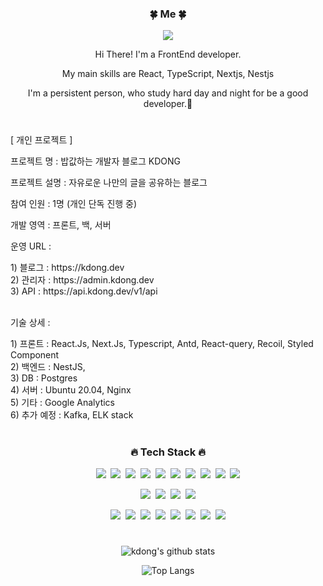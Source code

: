 <div align="center">
<h3>🍀 Me 🍀</h3>
<p><a href="https://kdong.dev/" target="_blank"><img src="https://img.shields.io/badge/BLOG-EA4AAA?style=flat&logo=GitHub Sponsors&logoColor=white"/></a></p>
<p>Hi There! I'm a FrontEnd developer.</p>
<p> My main skills are React, TypeScript, Nextjs, Nestjs</p>
<p>I'm a persistent person, who study hard day and night for be a good developer.🥰</p>

#

<div align="left">
<p>[ 개인 프로젝트 ]</p> 
<p>프로젝트 명 : 밥값하는 개발자 블로그 KDONG</p>
<p>프로젝트 설명 : 자유로운 나만의 글을 공유하는 블로그</p>
<p>참여 인원 : 1명 (개인 단독 진행 중)</p>
<p>개발 영역 : 프론트, 백, 서버</p>
<p>운영 URL :  </p>
1) 블로그 : https://kdong.dev <br />
2) 관리자 : https://admin.kdong.dev <br />
3) API : https://api.kdong.dev/v1/api <br /><br />
<p>기술 상세 : </p>
 1) 프론트 : React.Js, Next.Js, Typescript, Antd, React-query, Recoil, Styled Component <br />
 2) 백엔드 : NestJS, <br />
 3) DB : Postgres<br />
 4) 서버 : Ubuntu 20.04, Nginx<br />
 5) 기타 : Google Analytics<br />
 6) 추가 예정 : Kafka, ELK stack<br />
</div>

#

<h3>🔥 Tech Stack 🔥</h3>
<p><img src="https://img.shields.io/badge/HTML5-E34F26?style=flat&logo=html5&logoColor=white"/>&nbsp;&nbsp;<img src="https://img.shields.io/badge/CSS3-1572B6?style=flat&logo=css3&logoColor=white"/>&nbsp;&nbsp;<img src="https://img.shields.io/badge/Scss-green?style=flat&logo=Sass&logoColor=CC6699"/>&nbsp;&nbsp;<img src="https://img.shields.io/badge/JavaScript-gray?style=flat&logo=JavaScript&logoColor=F7DF1E"/>&nbsp;&nbsp;<img src="https://img.shields.io/badge/React-white?style=flat&logo=React&logoColor=61DAFB"/>&nbsp;&nbsp;<img src="https://img.shields.io/badge/TypeScript-3178C6?style=flat&logo=TypeScript&logoColor=white"/>&nbsp;&nbsp;<img src="https://img.shields.io/badge/Next.js-f1d8d9?style=flat&logo=Next.js&logoColor=02343F"/>&nbsp;&nbsp;<img src="https://img.shields.io/badge/Redux-pink?style=flat&logo=Redux&logoColor=764ABC"/>&nbsp;&nbsp;<img src="https://img.shields.io/badge/ReduxSaga-white?style=flat&logo=ReduxSaga&logoColor=white"/>&nbsp;&nbsp;<img src="https://img.shields.io/badge/ReduxToolkit-07553B?style=flat&logo=ReduxToolkit&logoColor=07553B"/></p>

<p><img src="https://img.shields.io/badge/Node.js-c2c5c5?style=flat&logo=Node.js&logoColor=339933"/>&nbsp;&nbsp;<img src="https://img.shields.io/badge/Nest.js-white?style=flat&logo=Nest.js&logoColor=F5D042"/>&nbsp;&nbsp;<img src="https://img.shields.io/badge/Mui-white?style=flat&logo=Mui&logoColor=1677FF"/>&nbsp;&nbsp;<img src="https://img.shields.io/badge/AntDesign-white?style=flat&logo=AntDesign&logoColor=1677FF"/></p>

<p><img src="https://img.shields.io/badge/Notion-b4f5bd?style=flat&logo=Notion&logoColor=black"/>&nbsp;&nbsp;<img src="https://img.shields.io/badge/Slack-white?style=flat&logo=Slack&logoColor=F05032"/>&nbsp;&nbsp;<img src="https://img.shields.io/badge/Discord-DA5A2A?style=flat&logo=Discord&logoColor=#DA5A2A"/>&nbsp;&nbsp;<img src="https://img.shields.io/badge/GitHub-gray?style=flat&logo=GitHub&logoColor=black"/>&nbsp;&nbsp;<img src="https://img.shields.io/badge/Git-blue?style=flat&logo=Git&logoColor=F05032"/>&nbsp;&nbsp;<img src="https://img.shields.io/badge/Bitbucket-white?style=flat&logo=Bitbucket&logoColor=0052CC"/>&nbsp;&nbsp;<img src="https://img.shields.io/badge/Confluence-gray?style=flat&logo=Confluence&logoColor=172B4D"/>&nbsp;&nbsp;<img src="https://img.shields.io/badge/Jira-green?style=flat&logo=Jira&logoColor=0052CC"/></p>
  
#

![kdong's github stats](https://github-readme-stats.vercel.app/api?username=KDONG1224&show_icons=true&theme=radical&count_private=true&include_all_commits=true)

![Top Langs](https://github-readme-stats.vercel.app/api/top-langs/?username=KDONG1224&layout=compact&theme=tokyonight)

<!-- icon site
https://simpleicons.org/ -->
</div>
